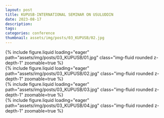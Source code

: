 ```yaml
---
layout: post
title: KUPUSB-INTERNATIONAL SEMINAR ON USULUDDIN
date: 2023-08-17
description:
tags:
categories: conference
thumbnail: assets/img/posts/03_KUPUSB/02.jpg
---
```


<div class="row mt-3">
    <div class="col-sm mt-3 mt-md-0">
        {% include figure.liquid loading="eager" path="assets/img/posts/03_KUPUSB/01.jpg" class="img-fluid rounded z-depth-1" zoomable=true %}
    </div>
    <div class="col-sm mt-3 mt-md-0">
        {% include figure.liquid loading="eager" path="assets/img/posts/03_KUPUSB/02.jpg" class="img-fluid rounded z-depth-1" zoomable=true %}
    </div>
    <div class="col-sm mt-3 mt-md-0">
        {% include figure.liquid loading="eager" path="assets/img/posts/03_KUPUSB/03.jpg" class="img-fluid rounded z-depth-1" zoomable=true %}
    </div>
    <div class="col-sm mt-3 mt-md-0">
        {% include figure.liquid loading="eager" path="assets/img/posts/03_KUPUSB/04.jpg" class="img-fluid rounded z-depth-1" zoomable=true %}
    </div>
</div>

